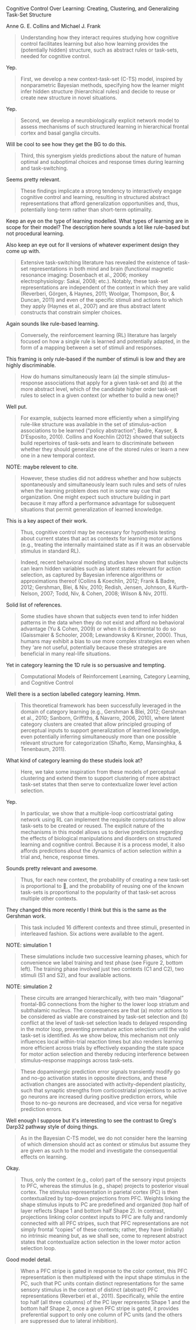 Cognitive Control Over Learning: Creating, Clustering, and
Generalizing Task-Set Structure

Anne G. E. Collins and Michael J. Frank

> Understanding how they interact requires studying how
> cognitive control facilitates learning but also how learning
> provides the (potentially hidden) structure, such as
> abstract rules or task-sets, needed for cognitive control.

Yep.

> First, we develop a new context-task-set (C-TS) model,
> inspired by nonparametric Bayesian methods, specifying how
> the learner might infer hidden structure (hierarchical
> rules) and decide to reuse or create new structure in
> novel situations. 

Yep.

> Second, we develop a neurobiologically explicit network
> model to assess mechanisms of such structured learning in
> hierarchical frontal cortex and basal ganglia circuits.

Will be cool to see how they get the BG to do this.

> Third, this synergism yields predictions about the nature
> of human optimal and suboptimal choices and response times
> during learning and task-switching.

Seems pretty relevant. 

> These findings implicate a strong tendency to
> interactively engage cognitive control and learning,
> resulting in structured abstract representations that
> afford generalization opportunities and, thus, potentially
> long-term rather than short-term optimality.

Keep an eye on the type of learning modelled. What types of
learning are in scope for their model? The description here
sounds a lot like rule-based but not procedural learning.

Also keep an eye out for II versions of whatever experiment
design they come up with.

> Extensive task-switching literature has revealed the
> existence of task-set representations in both mind and
> brain (functional magnetic resonance imaging: Dosenbach et
> al., 2006; monkey electrophysiology: Sakai, 2008; etc.).
> Notably, these task-set representations are independent of
> the context in which they are valid (Reverberi, Görgen, &
> Haynes, 2011; Woolgar, Thompson, Bor, & Duncan, 2011) and
> even of the specific stimuli and actions to which they
> apply (Haynes et al., 2007) and are thus abstract latent
> constructs that constrain simpler choices.

Again sounds like rule-based learning.

> Conversely, the reinforcement learning (RL) literature has
> largely focused on how a single rule is learned and
> potentially adapted, in the form of a mapping between a
> set of stimuli and responses.

This framing is only rule-based if the number of stimuli is
low and they are highly discriminable.

> How do humans simultaneously learn (a) the simple
> stimulus–response associations that apply for a given
> task-set and (b) at the more abstract level, which of the
> candidate higher order task-set rules to select in a given
> context (or whether to build a new one)?

Well put.

> For example, subjects learned more efficiently when a
> simplifying rule-like structure was available in the set
> of stimulus–action associations to be learned (“policy
> abstraction”; Badre, Kayser, & D’Esposito, 2010). Collins
> and Koechlin (2012) showed that subjects build repertoires
> of task-sets and learn to discriminate between whether
> they should generalize one of the stored rules or learn a
> new one in a new temporal context.

NOTE: maybe relevent to cite.

> However, these studies did not address whether and how
> subjects spontaneously and simultaneously learn such rules
> and sets of rules when the learning problem does not in
> some way cue that organization. One might expect such
> structure building in part because it may afford a
> performance advantage for subsequent situations that
> permit generalization of learned knowledge.

This is a key aspect of their work.

> Thus, cognitive control may be necessary for hypothesis
> testing about current states that act as contexts for
> learning motor actions (e.g., treating the internally
> maintained state as if it was an observable stimulus in
> standard RL).

> Indeed, recent behavioral modeling studies have shown that
> subjects can learn hidden variables such as latent states
> relevant for action selection, as captured by Bayesian
> inference algorithms or approximations thereof (Collins &
> Koechlin, 2012; Frank & Badre, 2012; Gershman, Blei, &
> Niv, 2010; Redish, Jensen, Johnson, & Kurth-Nelson, 2007;
> Todd, Niv, & Cohen, 2008; Wilson & Niv, 2011).

Solid list of references.

> Some studies have shown that subjects even tend to infer
> hidden patterns in the data when they do not exist and
> afford no behavioral advantage (Yu & Cohen, 2009) or when
> it is detrimental to do so (Gaissmaier & Schooler, 2008;
> Lewandowsky & Kirsner, 2000). Thus, humans may exhibit a
> bias to use more complex strategies even when they ‘are
> not useful, potentially because these strategies are
> beneficial in many real-life situations.

Yet in category learning the 1D rule is so persuasive and
tempting.

> Computational Models of Reinforcement Learning, Category
> Learning, and Cognitive Control

Well there is a section labelled category learning. Hmm.

> This theoretical framework has been successfully leveraged
> in the domain of category learning (e.g., Gershman & Blei,
> 2012; Gershman et al., 2010; Sanborn, Griffiths, &
> Navarro, 2006, 2010), where latent category clusters are
> created that allow principled grouping of perceptual
> inputs to support generalization of learned knowledge,
> even potentially inferring simultaneously more than one
> possible relevant structure for categorization (Shafto,
> Kemp, Mansinghka, & Tenenbaum, 2011).

What kind of category learning do these studeis look at?

> Here, we take some inspiration from these models of
> perceptual clustering and extend them to support
> clustering of more abstract task-set states that then
> serve to contextualize lower level action selection.

Yep.

> In particular, we show that a multiple-loop
> corticostriatal gating network using RL can implement the
> requisite computations to allow task-sets to be created or
> reused. The explicit nature of the mechanisms in this
> model allows us to derive predictions regarding the
> effects of biological manipulations and disorders on
> structured learning and cognitive control. Because it is a
> process model, it also affords predictions about the
> dynamics of action selection within a trial and, hence,
> response times.

Sounds pretty relevant and awesome.

> Thus, for each new context, the probability of creating a
> new task-set is proportional to , and the probability of
> reusing one of the known task-sets is proportional to the
> popularity of that task-set across multiple other
> contexts.

They changed this more recently I think but this is the same
as the Gershman work.

> This task included 16 different contexts and three stimuli,
> presented in interleaved fashion. Six actions were available
> to the agent.

NOTE: simulation 1

> These simulations include two successive learning phases,
> which for convenience we label training and test phase
> (see Figure 2, bottom left). The training phase involved
> just two contexts (C1 and C2), two stimuli (S1 and S2),
> and four available actions.

NOTE: simulation 2

> These circuits are arranged hierarchically, with two main
> “diagonal” frontal-BG connections from the higher to the
> lower loop striatum and subthalamic nucleus. The
> consequences are that (a) motor actions to be considered
> as viable are constrained by task-set selection and (b)
> conflict at the level of task-set selection leads to
> delayed responding in the motor loop, preventing premature
> action selection until the valid task-set is identified.
> As we show below, this mechanism not only influences local
> within-trial reaction times but also renders learning more
> efficient across trials by effectively expanding the state
> space for motor action selection and thereby reducing
> interference between stimulus–response mappings across
> task-sets.

> These dopaminergic prediction error signals transiently
> modify go and no-go activation states in opposite
> directions, and these activation changes are associated
> with activity-dependent plasticity, such that synaptic
> strengths from corticostriatal projections to active go
> neurons are increased during positive prediction errors,
> while those to no-go neurons are decreased, and vice versa
> for negative prediction errors.

Well enough I suppose but it's interesting to see the
contrast to Greg's Darp32 pathway style of doing things.

> As in the Bayesian C-TS model, we do not consider here the
> learning of which dimension should act as context or
> stimulus but assume they are given as such to the model
> and investigate the consequential effects on learning.

Okay.

> Thus, only the context (e.g., color) part of the sensory
> input projects to PFC, whereas the stimulus (e.g., shape)
> projects to posterior visual cortex. The stimulus
> representation in parietal cortex (PC) is then
> contextualized by top-down projections from PFC. Weights
> linking the shape stimulus inputs to PC are predefined and
> organized (top half of layer reflects Shape 1 and bottom
> half Shape 2). In contrast, projections linking color
> context inputs to PFC are fully and randomly connected
> with all PFC stripes, such that PFC representations are
> not simply frontal “copies” of these contexts; rather,
> they have (initially) no intrinsic meaning but, as we
> shall see, come to represent abstract states that
> contextualize action selection in the lower motor action
> selection loop.

Good model detail.

> When a PFC stripe is gated in response to the color
> context, this PFC representation is then multiplexed with
> the input shape stimulus in the PC, such that PC units
> contain distinct representations for the same sensory
> stimulus in the context of distinct (abstract) PFC
> representations (Reverberi et al., 2011). Specifically,
> while the entire top half (all three columns) of the PC
> layer represents Shape 1 and the bottom half Shape 2, once
> a given PFC stripe is gated, it provides preferential
> support to only one column of PC units (and the others are
> suppressed due to lateral inhibition).
